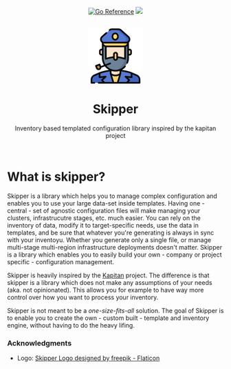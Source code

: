 <div align="center">
  <!-- BADGES -->
  <p>
    <a href="https://pkg.go.dev/github.com/lukasjarosch/skipper"><img src="https://pkg.go.dev/badge/github.com/lukasjarosch/skipper.svg" alt="Go Reference"></a>
    <a href="https://goreportcard.com/report/github.com/lukasjarosch/skipper"><img src="https://goreportcard.com/badge/github.com/lukasjarosch/skipper"></a>
  </p>
  <br/>

  <!-- LOGO -->
  <a href="https://github.com/lukasjarosch/skipper">
    <img src="./docs/docs/assets/logo.png" alt="Logo" width="128" height="128">
  </a>

  <!-- SKIPPER TLDR -->
  <h1 align="center">Skipper</h3>
  <p>Inventory based templated configuration library inspired by the kapitan project</p>
  </br>
</div>

# What is skipper?

Skipper is a library which helps you to manage complex configuration and enables
you to use your large data-set inside templates.
Having one - central - set of agnostic configuration files will make managing
your clusters, infrastrucutre stages, etc. much easier. You can rely on 
the inventory of data, modify it to target-specific needs, use the data in 
templates, and be sure that whatever you're generating is always in sync with your inventoyu.
Whether you generate only a single file, or manage multi-stage multi-region infrastructure deployments doesn't matter.
Skipper is a library which enables you to easily build your own - company or project specific - configuration management.

Skipper is heavily inspired by the [Kapitan](https://kapitan.dev/) project. The difference
is that skipper is a library which does not make any assumptions of your needs (aka. not opinionated). 
This allows you for example to have way more control over how you want to process your inventory.

Skipper is not meant to be a *one-size-fits-all* solution. The goal of Skipper is to enable
you to create the own - custom built - template and inventory engine, without having to do the heavy lifing.

### Acknowledgments
- Logo: <a href="https://www.flaticon.com/de/kostenlose-icons/kapitan" title="kapitän Icons">Skipper Logo designed by freepik - Flaticon</a>

